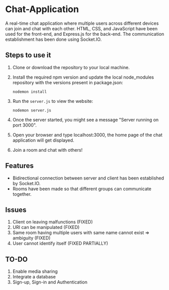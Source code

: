 # Chat-Application
A real-time chat application where multiple users across different devices can join and chat with each other. HTML, CSS, and JavaScript have been used for the front-end, and Express.js for the back-end. The communication establishment has been done using Socket.IO.

## Steps to use it

1. Clone or download the repository to your local machine.

2. Install the required npm version and update the local node_modules repository with the versions present in package.json:
   ```
   nodemon install
   ```

3. Run the `server.js` to view the website:
   ```
   nodemon server.js
   ```

4. Once the server started, you might see a message "Server running on port 3000".

5. Open your browser and type localhost:3000, the home page of the chat application will get displayed.

6. Join a room and chat with others!

## Features

- Bidirectional connection between server and client has been established by Socket.IO.
- Rooms have been made so that different groups can communicate together.


## Issues

1. Client on leaving malfunctions (FIXED)
2. URI can be manipulated (FIXED)
3. Same room having multiple users with same name cannot exist => ambiguity (FIXED)
4. User cannot identify itself (FIXED PARTIALLY)

## TO-DO

1. Enable media sharing
2. Integrate a database
3. Sign-up, Sign-in and Authentication 